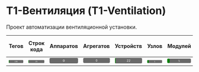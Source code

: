 ﻿# **Т1-Вентиляция (T1-Ventilation)** #

Проект автоматизации вентиляционной установки.

| Тегов | Строк кода | Аппаратов | Агрегатов | Устройств | Узлов | Модулей | IO-Link I/O |
|---|---|---|---|---|---|---|---|
|![](statistics/tags_total.svg) |![](statistics/lines_total.svg) |![](statistics/units_total.svg) |![](statistics/agregates_total.svg) |![](statistics/devices_total.svg) |![](statistics/io_couplers_total.svg) |![](statistics/io_modules_total.svg) |![](statistics/io_link_usage.svg)

